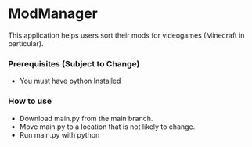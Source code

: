 # ModManager

This application helps users sort their mods for videogames (Minecraft in particular).

### Prerequisites (Subject to Change)

* You must have python Installed

### How to use

* Download main.py from the main branch.
* Move main.py to a location that is not likely to change.
* Run main.py with python
